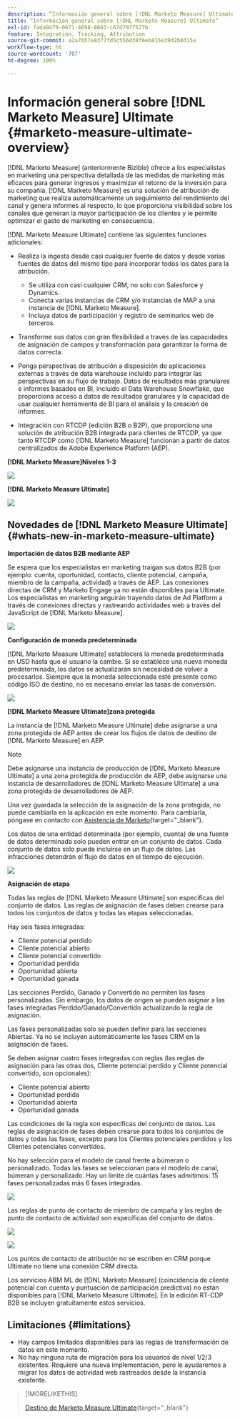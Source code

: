 ```yaml
---
description: “Información general sobre [!DNL Marketo Measure] Ultimate, [!DNL Marketo Measure]  documentación del producto”
title: “Información general sobre [!DNL Marketo Measure] Ultimate”
exl-id: fada9479-0671-4698-8043-c67d7977577b
feature: Integration, Tracking, Attribution
source-git-commit: a2a7657e8377fd5c556d38f6eb815e39d2b8d15e
workflow-type: ht
source-wordcount: '707'
ht-degree: 100%

---
```


# Información general sobre [!DNL Marketo Measure] Ultimate {#marketo-measure-ultimate-overview}

[!DNL Marketo Measure] (anteriormente Bizible) ofrece a los especialistas en marketing una perspectiva detallada de las medidas de marketing más eficaces para generar ingresos y maximizar el retorno de la inversión para su compañía. [!DNL Marketo Measure] es una solución de atribución de marketing que realiza automáticamente un seguimiento del rendimiento del canal y genera informes al respecto, lo que proporciona visibilidad sobre los canales que generan la mayor participación de los clientes y le permite optimizar el gasto de marketing en consecuencia.

[!DNL Marketo Measure Ultimate] contiene las siguientes funciones adicionales:

* Realiza la ingesta desde casi cualquier fuente de datos y desde varias fuentes de datos del mismo tipo para incorporar todos los datos para la atribución.
   * Se utiliza con casi cualquier CRM, no solo con Salesforce y Dynamics.
   * Conecta varias instancias de CRM y/o instancias de MAP a una instancia de [!DNL Marketo Measure].
   * Incluya datos de participación y registro de seminarios web de terceros.

* Transforme sus datos con gran flexibilidad a través de las capacidades de asignación de campos y transformación para garantizar la forma de datos correcta.

* Ponga perspectivas de atribución a disposición de aplicaciones externas a través de data warehouse incluido para integrar las perspectivas en su flujo de trabajo. Datos de resultados más granulares e informes basados en BI, incluido el Data Warehouse Snowflake, que proporciona acceso a datos de resultados granulares y la capacidad de usar cualquier herramienta de BI para el análisis y la creación de informes.

* Integración con RTCDP (edición B2B o B2P), que proporciona una solución de atribución B2B integrada para clientes de RTCDP, ya que tanto RTCDP como [!DNL Marketo Measure] funcionan a partir de datos centralizados de Adobe Experience Platform (AEP).

**[!DNL Marketo Measure]Niveles 1-3**

![](assets/marketo-measure-ultimate-overview-1.png)

**[!DNL Marketo Measure Ultimate]**

![](assets/marketo-measure-ultimate-overview-2.png)

## Novedades de [!DNL Marketo Measure Ultimate] {#whats-new-in-marketo-measure-ultimate}

**Importación de datos B2B mediante AEP**

Se espera que los especialistas en marketing traigan sus datos B2B (por ejemplo: cuenta, oportunidad, contacto, cliente potencial, campaña, miembro de la campaña, actividad) a través de AEP. Las conexiones directas de CRM y Marketo Engage ya no están disponibles para Ultimate. Los especialistas en marketing seguirán trayendo datos de Ad Platform a través de conexiones directas y rastreando actividades web a través del JavaScript de [!DNL Marketo Measure].

![](assets/marketo-measure-ultimate-overview-3.png)

**Configuración de moneda predeterminada**

[!DNL Marketo Measure Ultimate] establecerá la moneda predeterminada en USD hasta que el usuario la cambie. Si se establece una nueva moneda predeterminada, los datos se actualizarán sin necesidad de volver a procesarlos. Siempre que la moneda seleccionada esté presente como código ISO de destino, no es necesario enviar las tasas de conversión.

![](assets/marketo-measure-ultimate-overview-4.png)

**[!DNL Marketo Measure Ultimate]zona protegida**

La instancia de [!DNL Marketo Measure Ultimate] debe asignarse a una zona protegida de AEP antes de crear los flujos de datos de destino de [!DNL Marketo Measure] en AEP.

>[!NOTE]
>
>Debe asignarse una instancia de producción de [!DNL Marketo Measure Ultimate] a una zona protegida de producción de AEP, debe asignarse una instancia de desarrolladores de [!DNL Marketo Measure Ultimate] a una zona protegida de desarrolladores de AEP.

Una vez guardada la selección de la asignación de la zona protegida, no puede cambiarla en la aplicación en este momento. Para cambiarla, póngase en contacto con [Asistencia de Marketo](https://nation.marketo.com/t5/support/ct-p/Support){target="_blank"}.

Los datos de una entidad determinada (por ejemplo, cuenta) de una fuente de datos determinada solo pueden entrar en un conjunto de datos. Cada conjunto de datos solo puede incluirse en un flujo de datos. Las infracciones detendrán el flujo de datos en el tiempo de ejecución.

![](assets/marketo-measure-ultimate-overview-5.png)

**Asignación de etapa**

Todas las reglas de [!DNL Marketo Measure Ultimate] son específicas del conjunto de datos. Las reglas de asignación de fases deben crearse para todos los conjuntos de datos y todas las etapas seleccionadas.

Hay seis fases integradas:

* Cliente potencial perdido
* Cliente potencial abierto
* Cliente potencial convertido
* Oportunidad perdida
* Oportunidad abierta
* Oportunidad ganada

Las secciones Perdido, Ganado y Convertido no permiten las fases personalizadas. Sin embargo, los datos de origen se pueden asignar a las fases integradas Perdido/Ganado/Convertido actualizando la regla de asignación.

Las fases personalizadas solo se pueden definir para las secciones Abiertas.
Ya no se incluyen automáticamente las fases CRM en la asignación de fases.

Se deben asignar cuatro fases integradas con reglas (las reglas de asignación para las otras dos, Cliente potencial perdido y Cliente potencial convertido, son opcionales):

* Cliente potencial abierto
* Oportunidad perdida
* Oportunidad abierta
* Oportunidad ganada

Las condiciones de la regla son específicas del conjunto de datos. Las reglas de asignación de fases deben crearse para todos los conjuntos de datos y todas las fases, excepto para los Clientes potenciales perdidos y los Clientes potenciales convertidos.

No hay selección para el modelo de canal frente a búmeran o personalizado. Todas las fases se seleccionan para el modelo de canal, búmeran y personalizado. Hay un límite de cuántas fases admitimos: 15 fases personalizadas más 6 fases integradas.

![](assets/marketo-measure-ultimate-overview-6.png)

Las reglas de punto de contacto de miembro de campaña y las reglas de punto de contacto de actividad son específicas del conjunto de datos.

![](assets/marketo-measure-ultimate-overview-7.png)

![](assets/marketo-measure-ultimate-overview-8.png)

Los puntos de contacto de atribución no se escriben en CRM porque Ultimate no tiene una conexión CRM directa.

Los servicios ABM ML de [!DNL Marketo Measure] (coincidencia de cliente potencial con cuenta y puntuación de participación predictiva) no están disponibles para [!DNL Marketo Measure Ultimate]. En la edición RT-CDP B2B se incluyen gratuitamente estos servicios.

## Limitaciones {#limitations}

* Hay campos limitados disponibles para las reglas de transformación de datos en este momento.
* No hay ninguna ruta de migración para los usuarios de nivel 1/2/3 existentes. Requiere una nueva implementación, pero le ayudaremos a migrar los datos de actividad web rastreados desde la instancia existente.

>[!MORELIKETHIS]
>
>[Destino de Marketo Measure Ultimate](https://experienceleague.adobe.com/docs/experience-platform/destinations/catalog/adobe/marketo-measure-ultimate.html?lang=es){target="_blank"}
